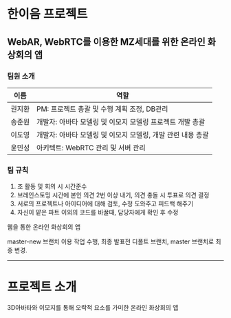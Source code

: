 # 한이음 프로젝트

## WebAR, WebRTC를 이용한 MZ세대를 위한 온라인 화상회의 앱

### 팀원 소개
| 이름 | 역할 |
| ------ | ------ |
| 권지환 | PM: 프로젝트 총괄 및 수행 계획 조정, DB관리|
| 송준원 | 개발자: 아바타 모델링 및 이모지 모델링 프로젝트 개발 총괄|
| 이도영 | 개발자: 아바타 모델링 및 이모지 모델링, 개발 관련 내용 총괄|
| 윤민성 | 아키텍트: WebRTC 관리 및 서버 관리|

### 팀 규칙

1. 조 활동 및 회의 시 시간준수
2. 브레인스토밍 시간에 본인 의견 2번 이상 내기, 의견 충돌 시 투표로 의견 결정
3. 서로의 프로젝트나 아이디어에 대해 검토, 수정 도와주고 피드백 해주기
4. 자신이 맡은 파트 이외의 코드를 바꿀때, 담당자에게 확인 후 수정


웹을 통한 온라인 화상회의 앱

master-new 브랜치 이용 작업 수행, 최종 발표전 디폴트 브랜치, master 브랜치로 최종 변경.

------------------------------------

# 프로젝트 소개

3D아바타와 이모지를 통해 오락적 요소를 가미한 온라인 화상회의 앱
